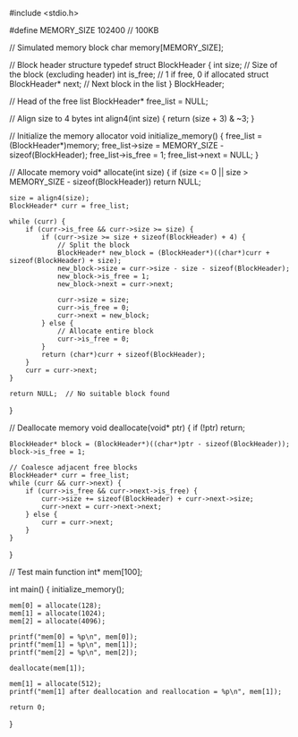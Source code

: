 #include <stdio.h>

#define MEMORY_SIZE 102400  // 100KB

// Simulated memory block
char memory[MEMORY_SIZE];

// Block header structure
typedef struct BlockHeader {
    int size;                  // Size of the block (excluding header)
    int is_free;               // 1 if free, 0 if allocated
    struct BlockHeader* next; // Next block in the list
} BlockHeader;

// Head of the free list
BlockHeader* free_list = NULL;

// Align size to 4 bytes
int align4(int size) {
    return (size + 3) & ~3;
}

// Initialize the memory allocator
void initialize_memory() {
    free_list = (BlockHeader*)memory;
    free_list->size = MEMORY_SIZE - sizeof(BlockHeader);
    free_list->is_free = 1;
    free_list->next = NULL;
}

// Allocate memory
void* allocate(int size) {
    if (size <= 0 || size > MEMORY_SIZE - sizeof(BlockHeader))
        return NULL;

    size = align4(size);
    BlockHeader* curr = free_list;

    while (curr) {
        if (curr->is_free && curr->size >= size) {
            if (curr->size >= size + sizeof(BlockHeader) + 4) {
                // Split the block
                BlockHeader* new_block = (BlockHeader*)((char*)curr + sizeof(BlockHeader) + size);
                new_block->size = curr->size - size - sizeof(BlockHeader);
                new_block->is_free = 1;
                new_block->next = curr->next;

                curr->size = size;
                curr->is_free = 0;
                curr->next = new_block;
            } else {
                // Allocate entire block
                curr->is_free = 0;
            }
            return (char*)curr + sizeof(BlockHeader);
        }
        curr = curr->next;
    }

    return NULL;  // No suitable block found
}

// Deallocate memory
void deallocate(void* ptr) {
    if (!ptr)
        return;

    BlockHeader* block = (BlockHeader*)((char*)ptr - sizeof(BlockHeader));
    block->is_free = 1;

    // Coalesce adjacent free blocks
    BlockHeader* curr = free_list;
    while (curr && curr->next) {
        if (curr->is_free && curr->next->is_free) {
            curr->size += sizeof(BlockHeader) + curr->next->size;
            curr->next = curr->next->next;
        } else {
            curr = curr->next;
        }
    }
}

// Test main function
int* mem[100];

int main() {
    initialize_memory();

    mem[0] = allocate(128);
    mem[1] = allocate(1024);
    mem[2] = allocate(4096);

    printf("mem[0] = %p\n", mem[0]);
    printf("mem[1] = %p\n", mem[1]);
    printf("mem[2] = %p\n", mem[2]);

    deallocate(mem[1]);

    mem[1] = allocate(512);
    printf("mem[1] after deallocation and reallocation = %p\n", mem[1]);

    return 0;
}
